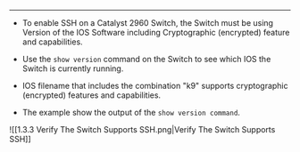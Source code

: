 
---
- To enable SSH on a Catalyst 2960 Switch, the Switch must be using Version of the IOS Software including Cryptographic (encrypted) feature and capabilities.
- Use the `show version` command on the Switch to see which IOS the Switch is currently running.
- IOS filename that includes the combination "k9" supports cryptographic (encrypted) features and capabilities.

- The example show the output of the `show version command`.

![[1.3.3 Verify The Switch Supports SSH.png|Verify The Switch Supports SSH]]